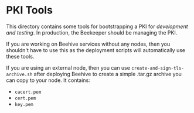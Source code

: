 # PKI Tools

This directory contains some tools for bootstrapping a PKI for _development and testing_. In production,
the Beekeeper should be managing the PKI.

If you are working on Beehive services without any nodes, then you shouldn't have to use this as the
deployment scripts will automatically use these tools.

If you are using an external node, then you can use `create-and-sign-tls-archive.sh` after deploying
Beehive to create a simple .tar.gz archive you can copy to your node. It contains:
* `cacert.pem`
* `cert.pem`
* `key.pem`

